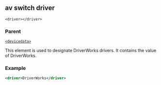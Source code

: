 
## av switch driver

`<driver></driver>`


### Parent

[`<devicedata>`][1]


This element is used to designate DriverWorks drivers. It contains the value of DriverWorks.


### Example

```xml
<driver>DriverWorks</driver>
```





[1]:	https://snap-one.github.io/docs-driverworks-xml/#devicedata